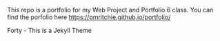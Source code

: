This repo is a portfolio for my Web Project and Portfolio 6 class. You can find the porfolio here https://pmritchie.github.io/portfolio/

Forty - This is a Jekyll Theme

